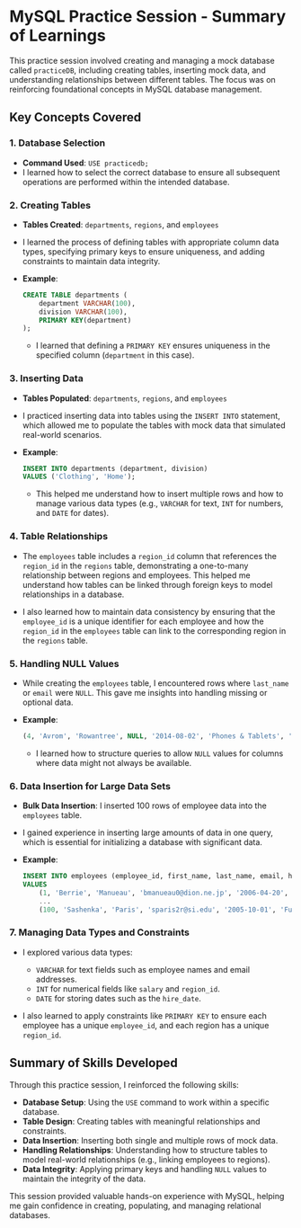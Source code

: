 # MySQL Practice Session - Summary of Learnings

This practice session involved creating and managing a mock database called `practiceDB`, including creating tables, inserting mock data, and understanding relationships between different tables. The focus was on reinforcing foundational concepts in MySQL database management.

## Key Concepts Covered

### 1. Database Selection
   - **Command Used**: `USE practicedb;`
   - I learned how to select the correct database to ensure all subsequent operations are performed within the intended database.

### 2. Creating Tables
   - **Tables Created**: `departments`, `regions`, and `employees`
   - I learned the process of defining tables with appropriate column data types, specifying primary keys to ensure uniqueness, and adding constraints to maintain data integrity.

   - **Example**:
     ```sql
     CREATE TABLE departments (
         department VARCHAR(100),
         division VARCHAR(100),
         PRIMARY KEY(department)
     );
     ```
     - I learned that defining a `PRIMARY KEY` ensures uniqueness in the specified column (`department` in this case).

### 3. Inserting Data
   - **Tables Populated**: `departments`, `regions`, and `employees`
   - I practiced inserting data into tables using the `INSERT INTO` statement, which allowed me to populate the tables with mock data that simulated real-world scenarios.
   
   - **Example**:
     ```sql
     INSERT INTO departments (department, division)
     VALUES ('Clothing', 'Home');
     ```
     - This helped me understand how to insert multiple rows and how to manage various data types (e.g., `VARCHAR` for text, `INT` for numbers, and `DATE` for dates).

### 4. Table Relationships
   - The `employees` table includes a `region_id` column that references the `region_id` in the `regions` table, demonstrating a one-to-many relationship between regions and employees. This helped me understand how tables can be linked through foreign keys to model relationships in a database.

   - I also learned how to maintain data consistency by ensuring that the `employee_id` is a unique identifier for each employee and how the `region_id` in the `employees` table can link to the corresponding region in the `regions` table.

### 5. Handling NULL Values
   - While creating the `employees` table, I encountered rows where `last_name` or `email` were `NULL`. This gave me insights into handling missing or optional data.
   
   - **Example**:
     ```sql
     (4, 'Avrom', 'Rowantree', NULL, '2014-08-02', 'Phones & Tablets', 'M', 119674, 7),
     ```
     - I learned how to structure queries to allow `NULL` values for columns where data might not always be available.

### 6. Data Insertion for Large Data Sets
   - **Bulk Data Insertion**: I inserted 100 rows of employee data into the `employees` table.
   - I gained experience in inserting large amounts of data in one query, which is essential for initializing a database with significant data.

   - **Example**:
     ```sql
     INSERT INTO employees (employee_id, first_name, last_name, email, hire_date, department, gender, salary, region_id)
     VALUES
         (1, 'Berrie', 'Manueau', 'bmanueau0@dion.ne.jp', '2006-04-20', 'Sports', 'F', 154864, 4),
         ...
         (100, 'Sashenka', 'Paris', 'sparis2r@si.edu', '2005-10-01', 'Furniture', 'F', 117137, 2);
     ```

### 7. Managing Data Types and Constraints
   - I explored various data types:
     - `VARCHAR` for text fields such as employee names and email addresses.
     - `INT` for numerical fields like `salary` and `region_id`.
     - `DATE` for storing dates such as the `hire_date`.

   - I also learned to apply constraints like `PRIMARY KEY` to ensure each employee has a unique `employee_id`, and each region has a unique `region_id`.

## Summary of Skills Developed

Through this practice session, I reinforced the following skills:
- **Database Setup**: Using the `USE` command to work within a specific database.
- **Table Design**: Creating tables with meaningful relationships and constraints.
- **Data Insertion**: Inserting both single and multiple rows of mock data.
- **Handling Relationships**: Understanding how to structure tables to model real-world relationships (e.g., linking employees to regions).
- **Data Integrity**: Applying primary keys and handling `NULL` values to maintain the integrity of the data.

This session provided valuable hands-on experience with MySQL, helping me gain confidence in creating, populating, and managing relational databases.
